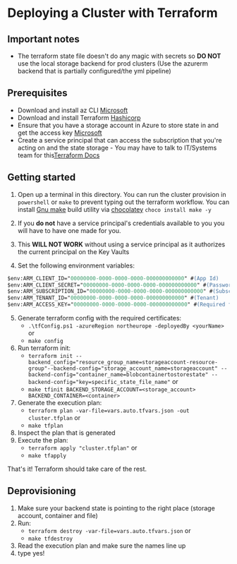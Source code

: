 # Deploying a Cluster with Terraform

## Important notes

- The terraform state file doesn't do any magic with secrets so **DO NOT** use the local storage backend for prod clusters (Use the azurerm backend that is partially configured/the yml pipeline)

## Prerequisites

- Download and install az CLI [Microsoft](https://docs.microsoft.com/en-us/cli/azure/install-azure-cli?view=azure-cli-latest)
- Download and install Terraform [Hashicorp](https://www.hashicorp.com/products/terraform)
- Ensure that you have a storage account in Azure to store state in and get the access key [Microsoft](https://docs.microsoft.com/en-us/azure/terraform/terraform-backend)
- Create a service principal that can access the subscription that you're acting on and the state storage - You may have to talk to IT/Systems team for this[Terraform Docs](https://www.terraform.io/docs/providers/azurerm/guides/service_principal_client_secret.html)

## Getting started

1. Open up a terminal in this directory. You can run the cluster provision in `powershell` or `make` to prevent typing out the terraform workflow. You can install [Gnu make](http://gnuwin32.sourceforge.net/packages/make.htm) build utility via [chocolatey](https://chocolatey.org/) `choco install make -y`

2. If you **do not** have a service principal's credentials available to you you will have to have one made for you.
3. This **WILL NOT WORK** without using a service principal as it authorizes the current principal on the Key Vaults
4. Set the following environment variables:

```ps
$env:ARM_CLIENT_ID="00000000-0000-0000-0000-000000000000" #(App Id)
$env:ARM_CLIENT_SECRET="00000000-0000-0000-0000-000000000000" #(Password)
$env:ARM_SUBSCRIPTION_ID="00000000-0000-0000-0000-000000000000" #(Subscription)
$env:ARM_TENANT_ID="00000000-0000-0000-0000-000000000000" #(Tenant)
$env:ARM_ACCESS_KEY="00000000-0000-0000-0000-000000000000" #(Required for configuring a remote backend in azure blob storage)
```

5. Generate terraform config with the required certificates:
    * `.\tfConfig.ps1 -azureRegion northeurope -deployedBy <yourName>` or
    * `make config`
6. Run terraform init:
    * `terraform init --backend_config="resource_group_name=storageaccount-resource-group"--backend-config="storage_account_name=storageaccount" --backend-config="container_name=blobcontainertostorestate" --backend-config="key=specific_state_file_name"` or 
    * `make tfinit BACKEND_STORAGE_ACCOUNT=<storage_account> BACKEND_CONTAINER=<container>`
7. Generate the execution plan: 
    * `terraform plan -var-file=vars.auto.tfvars.json -out cluster.tfplan` or
    * `make tfplan`
8. Inspect the plan that is generated
9. Execute the plan: 
    * `terraform apply "cluster.tfplan"` or
    * `make tfapply`

That's it! Terraform should take care of the rest.

## Deprovisioning

1. Make sure your backend state is pointing to the right place (storage account, container and file)
2. Run:
    * `terraform destroy -var-file=vars.auto.tfvars.json` or
    * `make tfdestroy`
3. Read the execution plan and make sure the names line up
4. type yes!
